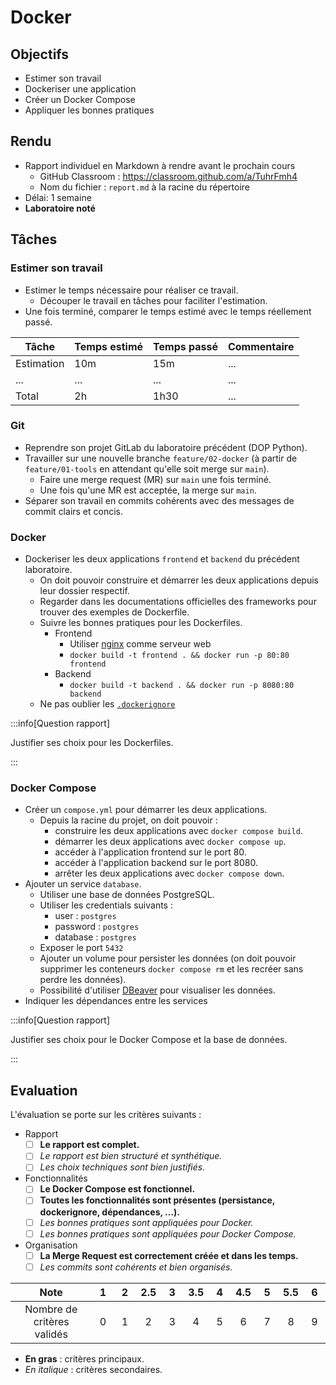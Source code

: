 # Docker

## Objectifs

- Estimer son travail
- Dockeriser une application
- Créer un Docker Compose
- Appliquer les bonnes pratiques

## Rendu

- Rapport individuel en Markdown à rendre avant le prochain cours
  - GitHub Classroom : https://classroom.github.com/a/TuhrFmh4
  - Nom du fichier : `report.md` à la racine du répertoire
- Délai: 1 semaine
- **Laboratoire noté**

## Tâches

### Estimer son travail

- Estimer le temps nécessaire pour réaliser ce travail.
  - Découper le travail en tâches pour faciliter l'estimation.
- Une fois terminé, comparer le temps estimé avec le temps réellement passé.

| Tâche      | Temps estimé | Temps passé | Commentaire |
| ---------- | ------------ | ----------- | ----------- |
| Estimation | 10m          | 15m         | ...         |
| ...        | ...          | ...         | ...         |
| Total      | 2h           | 1h30        | ...         |

### Git

- Reprendre son projet GitLab du laboratoire précédent (DOP Python).
- Travailler sur une nouvelle branche `feature/02-docker` (à partir de `feature/01-tools` en attendant qu'elle soit merge sur `main`).
  - Faire une merge request (MR) sur `main` une fois terminé.
  - Une fois qu'une MR est acceptée, la merge sur `main`.
- Séparer son travail en commits cohérents avec des messages de commit clairs et concis.

### Docker

- Dockeriser les deux applications `frontend` et `backend` du précédent laboratoire.
  - On doit pouvoir construire et démarrer les deux applications depuis leur dossier respectif.
  - Regarder dans les documentations officielles des frameworks pour trouver des exemples de Dockerfile.
  - Suivre les bonnes pratiques pour les Dockerfiles.
    - Frontend
      - Utiliser [nginx](https://nginx.org/) comme serveur web
      - `docker build -t frontend . && docker run -p 80:80 frontend`
    - Backend
      - `docker build -t backend . && docker run -p 8080:80 backend`
  - Ne pas oublier les [`.dockerignore`](https://docs.docker.com/engine/reference/builder/#dockerignore-file)

:::info[Question rapport]

Justifier ses choix pour les Dockerfiles.

:::

### Docker Compose

- Créer un `compose.yml` pour démarrer les deux applications.
  - Depuis la racine du projet, on doit pouvoir :
    - construire les deux applications avec `docker compose build`.
    - démarrer les deux applications avec `docker compose up`.
    - accéder à l'application frontend sur le port 80.
    - accéder à l'application backend sur le port 8080.
    - arrêter les deux applications avec `docker compose down`.
- Ajouter un service `database`.
  - Utiliser une base de données PostgreSQL.
  - Utiliser les credentials suivants :
    - user : `postgres`
    - password : `postgres`
    - database : `postgres`
  - Exposer le port `5432`
  - Ajouter un volume pour persister les données (on doit pouvoir supprimer les conteneurs `docker compose rm` et les recréer sans perdre les données).
  - Possibilité d'utiliser [DBeaver](https://dbeaver.io/) pour visualiser les données.
- Indiquer les dépendances entre les services

:::info[Question rapport]

Justifier ses choix pour le Docker Compose et la base de données.

:::

## Evaluation

L'évaluation se porte sur les critères suivants :

- Rapport
  - [ ] **Le rapport est complet.**
  - [ ] _Le rapport est bien structuré et synthétique._
  - [ ] _Les choix techniques sont bien justifiés._
- Fonctionnalités
  - [ ] **Le Docker Compose est fonctionnel.**
  - [ ] **Toutes les fonctionnalités sont présentes (persistance, dockerignore, dépendances, &hellip;).**
  - [ ] _Les bonnes pratiques sont appliquées pour Docker._
  - [ ] _Les bonnes pratiques sont appliquées pour Docker Compose._
- Organisation
  - [ ] **La Merge Request est correctement créée et dans les temps.**
  - [ ] _Les commits sont cohérents et bien organisés._

|            Note            | &nbsp;1&nbsp; | &nbsp;2&nbsp; | 2.5 | &nbsp;3&nbsp; | 3.5 | &nbsp;4&nbsp; | 4.5 | &nbsp;5&nbsp; | 5.5 | &nbsp;6&nbsp; |
| :------------------------: | :-----------: | :-----------: | :-: | :-----------: | :-: | :-----------: | :-: | :-----------: | :-: | :-----------: |
| Nombre de critères validés |       0       |       1       |  2  |       3       |  4  |       5       |  6  |       7       |  8  |       9       |

- **En gras** : critères principaux.
- _En italique_ : critères secondaires.
